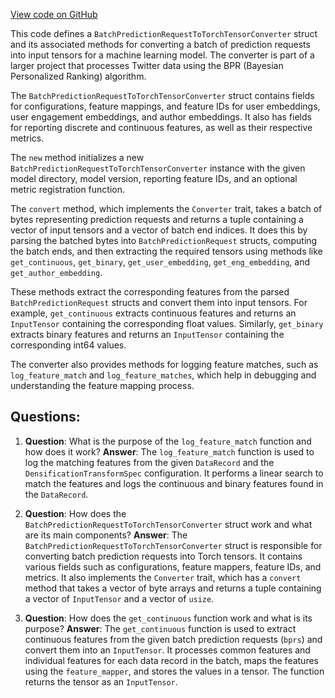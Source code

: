 [View code on GitHub](https://github.com/misbahsy/the-algorithm/navi/dr_transform/src/converter.rs)

This code defines a `BatchPredictionRequestToTorchTensorConverter` struct and its associated methods for converting a batch of prediction requests into input tensors for a machine learning model. The converter is part of a larger project that processes Twitter data using the BPR (Bayesian Personalized Ranking) algorithm.

The `BatchPredictionRequestToTorchTensorConverter` struct contains fields for configurations, feature mappings, and feature IDs for user embeddings, user engagement embeddings, and author embeddings. It also has fields for reporting discrete and continuous features, as well as their respective metrics.

The `new` method initializes a new `BatchPredictionRequestToTorchTensorConverter` instance with the given model directory, model version, reporting feature IDs, and an optional metric registration function.

The `convert` method, which implements the `Converter` trait, takes a batch of bytes representing prediction requests and returns a tuple containing a vector of input tensors and a vector of batch end indices. It does this by parsing the batched bytes into `BatchPredictionRequest` structs, computing the batch ends, and then extracting the required tensors using methods like `get_continuous`, `get_binary`, `get_user_embedding`, `get_eng_embedding`, and `get_author_embedding`.

These methods extract the corresponding features from the parsed `BatchPredictionRequest` structs and convert them into input tensors. For example, `get_continuous` extracts continuous features and returns an `InputTensor` containing the corresponding float values. Similarly, `get_binary` extracts binary features and returns an `InputTensor` containing the corresponding int64 values.

The converter also provides methods for logging feature matches, such as `log_feature_match` and `log_feature_matches`, which help in debugging and understanding the feature mapping process.
## Questions: 
 1. **Question**: What is the purpose of the `log_feature_match` function and how does it work?
   **Answer**: The `log_feature_match` function is used to log the matching features from the given `DataRecord` and the `DensificationTransformSpec` configuration. It performs a linear search to match the features and logs the continuous and binary features found in the `DataRecord`.

2. **Question**: How does the `BatchPredictionRequestToTorchTensorConverter` struct work and what are its main components?
   **Answer**: The `BatchPredictionRequestToTorchTensorConverter` struct is responsible for converting batch prediction requests into Torch tensors. It contains various fields such as configurations, feature mappers, feature IDs, and metrics. It also implements the `Converter` trait, which has a `convert` method that takes a vector of byte arrays and returns a tuple containing a vector of `InputTensor` and a vector of `usize`.

3. **Question**: How does the `get_continuous` function work and what is its purpose?
   **Answer**: The `get_continuous` function is used to extract continuous features from the given batch prediction requests (`bprs`) and convert them into an `InputTensor`. It processes common features and individual features for each data record in the batch, maps the features using the `feature_mapper`, and stores the values in a tensor. The function returns the tensor as an `InputTensor`.